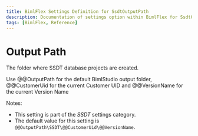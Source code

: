 ```yaml
---
title: BimlFlex Settings Definition for SsdtOutputPath
description: Documentation of settings option within BimlFlex for SsdtOutputPath
tags: [BimlFlex, Reference]
---
```


# Output Path

The folder where SSDT database projects are created.

Use @@OutputPath for the default BimlStudio output folder, @@CustomerUid for the current Customer UID and @@VersionName for the current Version Name

Notes:

* This setting is part of the *SSDT* settings category.
* The default value for this setting is `@@OutputPath\SSDT\@@CustomerUid\@@VersionName`.
